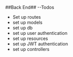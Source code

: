 ##Back End##
--Todos

-   Set up routes
-   set up models 
-   set up db 
-   set up user authentication 
-   set up resources  
-   set up JWT authentication 
-   set up controllers 



